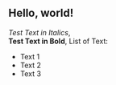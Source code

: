 ## Hello, world!
*Test Text in Italics*,  
**Test Text in Bold**, 
List of Text:
* Text 1
* Text 2 
* Text 3 

